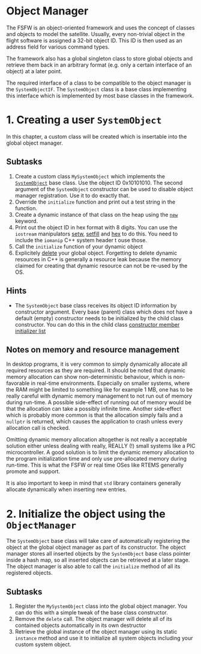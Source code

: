 # Object Manager

The FSFW is an object-oriented framework and uses the concept of classes and objects to model the
satellite. Usually, every non-trivial object in the flight software is assigned a 32-bit object ID.
This ID is then used as an address field for various command types.

The framework also has a global singleton class to store global objects and retrieve them back
in an arbitrary format (e.g. only a certain interface of an object) at a later point.

The required interface of a class to be compatible to the object manager is the `SystemObjectIF`.
The `SystemObject` class is a base class implementing this interface which is implemented
by most base classes in the framework.

# 1. Creating a user `SystemObject`

In this chapter, a custom class will be created which is insertable into the global object manager.

## Subtasks

 1. Create a custom class `MySystemObject` which implements the
    [`SystemObject`](https://documentation.irs.uni-stuttgart.de/fsfw/development/api/objectmanager.html#systemobject) 
    base class. Use the object ID 0x10101010. The second argument of the
    `SystemObject` constructor can be used to disable object manager registration.
    Use it to do exactly that.
 2. Override the `initialize` function and print out a test string in the function.
 3. Create a dynamic instance of that class on the heap using the
    [`new`](https://en.cppreference.com/w/cpp/language/new) keyword.
 4. Print out the object ID in hex format with 8 digits. You can use the `iostream`
    manipulators [setw](https://en.cppreference.com/w/cpp/io/manip/setw),
    [setfill](https://en.cppreference.com/w/cpp/io/manip/setfill) and
    [hex](https://en.cppreference.com/w/cpp/io/manip/hex) to do this. You need
    to include the `iomanip` C++ system header t ouse those.
 5. Call the `initialize` function of your dynamic object
 6. Explicitely [delete](https://en.cppreference.com/w/cpp/keyword/delete) your global object.
    Forgetting to delete dynamic resources in C++ is generally a resource leak because the memory
    claimed for creating that dynamic resource can not be re-used by the OS.   

## Hints

 - The `SystemObject` base class receives its object ID information by constructor argument.
   Every base (parent) class which does not have a default (empty) constructor needs to be
   initialized by the child class constructor. You can do this in the child class
   [constructor member initializer list](https://en.cppreference.com/w/cpp/language/constructor)

## Notes on memory and resource management

In desktop programs, it is very common to simply dynamically allocate all required resources
as they are required. It should be noted that dynamic memory allocation can show non-deterministic
behaviour, which is non-favorable in real-time environments. Especially on smaller systems, where
the RAM might be limited to something like for example 1 MB, one has to be really careful with
dynamic memory management to not run out of memory during run-time. A possible side-effect
of running out of memory would be that the allocation can take a possibly infinite time. Another
side-effect which is probably more common is that the allocation simply fails and a `nullptr` is
returned, which causes the application to crash unless every allocation call is checked.

Omitting dynamic memory allocation altogether is not really a acceptable solution either unless
dealing with really, REALLY (!) small systems like a PIC microcontroller. A good solution is
to limit the dynamic memory allocation to the program initialization time and only use pre-allocated
memory during run-time. This is what the FSFW or real time OSes like RTEMS generally promote and
support.

It is also important to keep in mind that `std` library containers generally allocate dynamically
when inserting new entries.

# 2. Initialize the object using the `ObjectManager`

The `SystemObject` base class will take care of automatically registering the object at the
global object manager as part of its constructor. The object manager stores all inserted objects
by the `SystemObject` base class pointer inside a hash map, so all inserted objects can be
retrieved at a later stage. The object manager is also able to call the `initialize` method of
all its registered objects.

## Subtasks

 1. Register the `MySystemObject` class into the global object manager. You can do this with a
    simple tweak of the base class constructor.
 2. Remove the `delete` call. The object manager will delete all of its contained objects
    automatically in its own destructor
 3. Retrieve the global instance of the object manager using its static `instance` method
    and use it to initialize all system objects including your custom system object.
